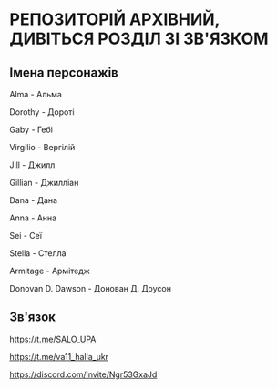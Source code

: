 # РЕПОЗИТОРІЙ АРХІВНИЙ, ДИВІТЬСЯ РОЗДІЛ ЗІ ЗВ'ЯЗКОМ

## Імена персонажів 
Alma - Альма 

Dorothy - Дороті

Gaby - Гебі

Virgilio - Вергілій 

Jill - Джилл

Gillian - Джилліан

Dana - Дана

Anna - Анна

Sei - Сеї

Stella - Стелла

Armitage - Армітедж

Donovan D. Dawson - Донован Д. Доусон

## Зв'язок 

https://t.me/SALO_UPA

https://t.me/va11_halla_ukr

https://discord.com/invite/Ngr53GxaJd

